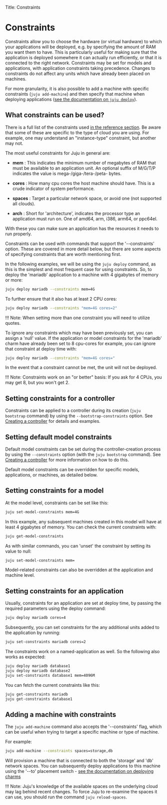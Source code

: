Title: Constraints


# Constraints

Constraints allow you to choose the hardware (or virtual hardware)
to which your applications will be deployed, e.g. by specifying the amount of
RAM you want them to have. This is particularly useful for making sure that the
application is deployed somewhere it can actually run efficiently, or that it is
connected to the right network. Constraints may be set for models and
applications, with application constraints taking precedence. Changes to
constraints do not affect any units which have already been placed on machines.

For more granularity, it is also possible to add a machine with specific
constraints (`juju add-machine`) and then specify that machine when deploying
applications ([see the documentation on `juju deploy`](../charms-deploying.html)).


## What constraints can be used?

There is a full list of the constraints used
[in the reference section](reference-constraints.html). Be aware that some of
these are specific to the type of cloud you are using. For example, one may
understand an "instance-type" constraint, but another may not.

The most useful constraints for Juju in general are:

  - **mem** : This indicates the minimum number of megabytes of RAM that must
  be available to an application unit. An optional suffix of M/G/T/P indicates
  the value is mega-/giga-/tera-/peta- bytes.

  - **cores** :  How many cpu cores the host machine should have. This is a
  crude indicator of system performance.

  - **spaces** : Target a particular network space, or avoid one (not supported
  all clouds).

  - **arch** : Short for 'architecture', indicates the processor type an
  application must run on. One of amd64, arm, i386, arm64, or ppc64el.

With these you can make sure an application has the resources it needs to run
properly.

Constraints can be used with commands that support the '--constraints' option.
These are covered in more detail below, but there are some aspects of specifying
constraints that are worth mentioning first.

In the following examples, we will be using the `juju deploy` command, as this
is the simplest and most frequent case for using constraints. So, to deploy the
'mariadb' application to a machine with 4 gigabytes of memory or more:

```bash
juju deploy mariadb --constraints mem=4G
```

To further ensure that it also has at least 2 CPU cores:

```bash
juju deploy mariadb --constraints "mem=4G cores=2"
```

!!! Note:
    When setting more than one constraint you will need to utilize quotes.

To ignore any constraints which may have been previously set, you can assign a
'null' value. If the application or model constraints for the 'mariadb' charm
have already been set to 8 cpu-cores for example, you can ignore that constraint
at deploy time with:

```bash
juju deploy mariadb --constraints "mem=4G cores="
```

In the event that a constraint cannot be met, the unit will not be deployed.

!!! Note:
    Constraints work on an "or better" basis: If you ask for 4 CPUs, you
    may get 8, but you won't get 2.

## Setting constraints for a controller

Constraints can be applied to a controller during its creation
(`juju bootstrap` command) by using the `--bootstrap-constraints` option. See
[Creating a controller][controllers-creating] for details and examples.

## Setting default model constraints

Default model constraints can be set during the controller-creation process by
using the `--constraints` option (with the `juju bootstrap` command). See
[Creating a controller][controllers-creating] for more information on how to do
this.

Default model constraints can be overridden for specific models, applications,
or machines, as detailed below.

## Setting constraints for a model

At the model level, constraints can be set like this:

```bash
juju set-model-constraints mem=4G
```

In this example, any subsequent machines created in this model will have at
least 4 gigabytes of memory. You can check the current constraints with:

```bash
juju get-model-constraints
```

As with similar commands, you can 'unset' the constraint by setting its value
to null:

```bash
juju set-model-constraints mem=
```

Model-related constraints can also be overridden at the application and machine
level.

## Setting constraints for an application

Usually, constraints for an application are set at deploy time, by passing the
required parameters using the deploy command:

```bash
juju deploy mariadb cores=4
```

Subsequently, you can set constraints for the any additional units added to the
application by running:

```bash
juju set-constraints mariadb cores=2
```

The constraints work on a named-application as well. So the following also works
as expected:

```bash
juju deploy mariadb database1
juju deploy mariadb database2
juju set-constraints database1 mem=4096M
```

You can fetch the current constraints like this:

```bash
juju get-constraints mariadb
juju get-constraints database1
```


## Adding a machine with constraints

The `juju add-machine` command also accepts the '--constraints' flag, which can
be useful when trying to target a specific machine or type of machine.

For example:

```bash
juju add-machine --constraints spaces=storage,db
```

Will provision a machine that is connected to both the 'storage' and 'db'
network spaces. You can subsequently deploy applications to this machine using
the '--to' placement switch -
[see the documentation on deploying charms](../charms-deploying.html)


!!! Note:
    Juju's knowledge of the available spaces on the underlying cloud may lag
    behind recent changes. To force Juju to re-examine the spaces it can use,
    you should run the command `juju reload-spaces`.


<!-- LINKS -->

[controllers-creating]: ./controllers-creating.html
